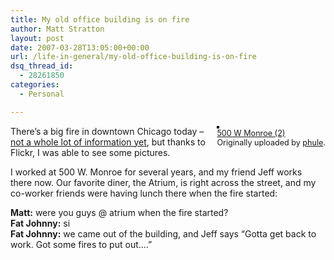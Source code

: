 ```yaml
---
title: My old office building is on fire
author: Matt Stratton
layout: post
date: 2007-03-28T13:05:00+00:00
url: /life-in-general/my-old-office-building-is-on-fire
dsq_thread_id:
  - 28261850
categories:
  - Personal

---
```

<div style="float:right;margin-left:10px;margin-bottom:10px;">
  <a href="https://www.flickr.com/photos/phule/437767310/" title="photo sharing"><img src="https://farm1.static.flickr.com/149/437767310_0babac4b23_m.jpg" alt="" style="border:solid 2px #000000;" /></a> <br /> <span style="font-size:.9em;margin-top:0;"> <a href="https://www.flickr.com/photos/phule/437767310/">500 W Monroe (2)</a> <br /> Originally uploaded by <a href="https://www.flickr.com/people/phule/">phule</a>. </span>
</div>

There&#8217;s a big fire in downtown Chicago today &#8211; [not a whole lot of information yet][1], but thanks to Flickr, I was able to see some pictures.

I worked at 500 W. Monroe for several years, and my friend Jeff works there now. Our favorite diner, the Atrium, is right across the street, and my co-worker friends were having lunch there when the fire started:

**Matt:** were you guys @ atrium when the fire started?  
**Fat Johnny:** si  
**Fat Johnny:** we came out of the building, and Jeff says &#8220;Gotta get back to work. Got some fires to put out&#8230;.&#8221;

 [1]: https://www.chicagotribune.com/news/local/chi-070328highrise-fire,0,5155599.story?coll=chi-newsbreaking-hed